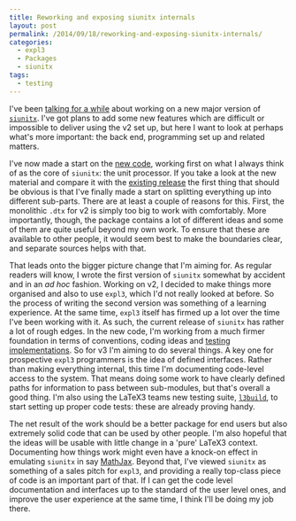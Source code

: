 ```yaml
---
title: Reworking and exposing siunitx internals
layout: post
permalink: /2014/09/18/reworking-and-exposing-siunitx-internals/
categories:
  - expl3
  - Packages
  - siunitx
tags:
  - testing
---
```

I've been [talking for a while](/2014/03/13/work-on-siunitx-v3/) about working on a new major version of [`siunitx`](https://ctan.org/pkg/siunitx). I've got plans to add some new features which are difficult or impossible to deliver using the v2 set up, but here I want to look at perhaps what's more important: the back end, programming set up and related matters.

I've now made a start on the [new code](https://github.com/josephwright/siunitx/tree/master), working first on what I always think of as the core of `siunitx`: the unit processor. If you take a look at the new material and compare it with the [existing release](https://github.com/josephwright/siunitx/tree/stable) the first thing that should be obvious is that I've finally made a start on splitting everything up into different sub-parts. There are at least a couple of reasons for this. First, the monolithic `.dtx` for v2 is simply too big to work with comfortably. More importantly, though, the package contains a lot of different ideas and some of them are quite useful beyond my own work. To ensure that these are available to other people, it would seem best to make the boundaries clear, and separate sources helps with that.

That leads onto the bigger picture change that I'm aiming for. As regular readers will know, I wrote the first version of `siunitx` somewhat by accident and in an _ad hoc_ fashion. Working on v2, I decided to make things more organised and also to use `expl3`, which I'd not really looked at before. So the process of writing the second version was something of a learning experience. At the same time, `expl3` itself has firmed up a lot over the time I've been working with it. As such, the current release of `siunitx` has rather a lot of rough edges. In the new code, I'm working from a much firmer foundation in terms of conventions, coding ideas and [testing implementations](/2014/05/27/testing-tex-lua-and-tex-and-not-just-for-luatex/). So for v3 I'm aiming to do several things. A key one for prospective `expl3` programmers is the idea of defined interfaces. Rather than making everything internal, this time I'm documenting code-level access to the system. That means doing some work to have clearly defined paths for information to pass between sub-modules, but that's overall a good thing. I'm also using the LaTeX3 teams new testing suite, [`l3build`](https://ctan.org/pkg/l3build), to start setting up proper code tests: these are already proving handy.

The net result of the work should be a better package for end users but also extremely solid code that can be used by other people. I'm also hopeful that the ideas will be usable with little change in a 'pure' LaTeX3 context. Documenting how things work might even have a knock-on effect in emulating `siunitx` in say [MathJax](https://github.com/mathjax/MathJax/issues/447). Beyond that, I've viewed `siunitx` as something of a sales pitch for `expl3`, and providing a really top-class piece of code is an important part of that. If I can get the code level documentation and interfaces up to the standard of the user level ones, and improve the user experience at the same time, I think I'll be doing my job there.
